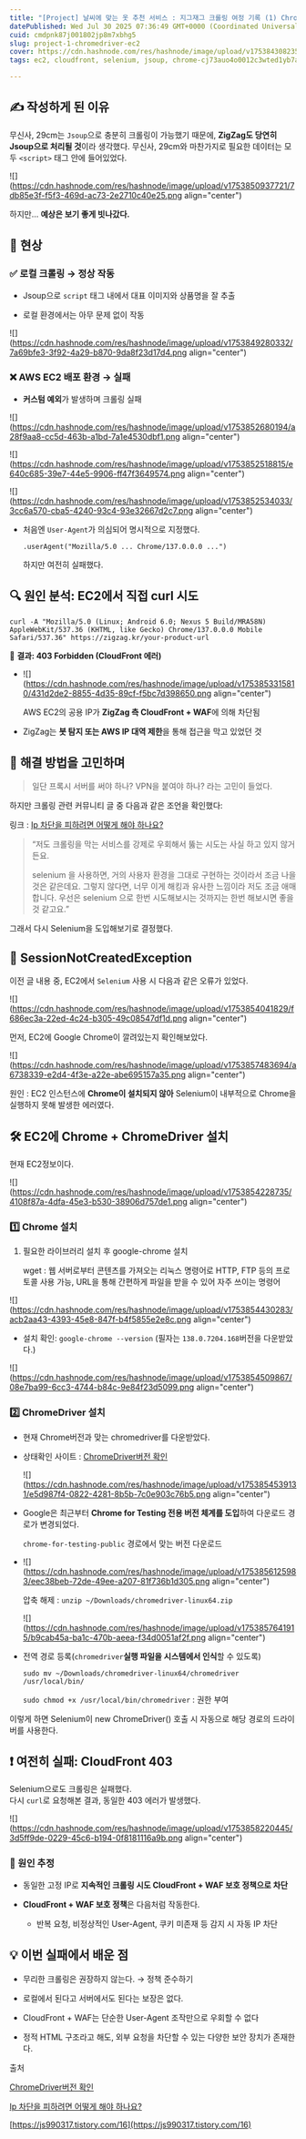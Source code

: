 ```yaml
---
title: "[Project] 날씨에 맞는 옷 추천 서비스 : 지그재그 크롤링 여정 기록 (1) ChromeDriver를 EC2에 설치하기"
datePublished: Wed Jul 30 2025 07:36:49 GMT+0000 (Coordinated Universal Time)
cuid: cmdpnk87j001802jp8m7xbhg5
slug: project-1-chromedriver-ec2
cover: https://cdn.hashnode.com/res/hashnode/image/upload/v1753843082352/c2452b33-97a4-4148-8ba4-750e5eee6aff.png
tags: ec2, cloudfront, selenium, jsoup, chrome-cj73auo4o0012c3wted1yb7a1

---
```


## ✍️ 작성하게 된 이유

무신사, 29cm는 `Jsoup`으로 충분히 크롤링이 가능했기 때문에, **ZigZag도 당연히 Jsoup으로 처리될 것**이라 생각했다. 무신사, 29cm와 마찬가지로 필요한 데이터는 모두 `<script>` 태그 안에 들어있었다.

![](https://cdn.hashnode.com/res/hashnode/image/upload/v1753850937721/7db85e3f-f5f3-469d-ac73-2e2710c40e25.png align="center")

하지만… **예상은 보기 좋게 빗나갔다.**

## 🧪 현상

### ✅ 로컬 크롤링 → 정상 작동

* Jsoup으로 `script` 태그 내에서 대표 이미지와 상품명을 잘 추출
    
* 로컬 환경에서는 아무 문제 없이 작동
    

![](https://cdn.hashnode.com/res/hashnode/image/upload/v1753849280332/7a69bfe3-3f92-4a29-b870-9da8f23d17d4.png align="center")

### ❌ AWS EC2 배포 환경 → 실패

* **커스텀 예외**가 발생하며 크롤링 실패
    

![](https://cdn.hashnode.com/res/hashnode/image/upload/v1753852680194/a28f9aa8-cc5d-463b-a1bd-7a1e4530dbf1.png align="center")

![](https://cdn.hashnode.com/res/hashnode/image/upload/v1753852518815/e640c685-39e7-44e5-9906-ff47f3649574.png align="center")

![](https://cdn.hashnode.com/res/hashnode/image/upload/v1753852534033/3cc6a570-cba5-4240-93c4-93e32667d2c7.png align="center")

* 처음엔 `User-Agent`가 의심되어 명시적으로 지정했다.
    
    `.userAgent("Mozilla/5.0 ... Chrome/137.0.0.0 ...")`
    
    하지만 여전히 실패했다.
    

## 🔍 원인 분석: EC2에서 직접 curl 시도

`curl -A "Mozilla/5.0 (Linux; Android 6.0; Nexus 5 Build/MRA58N) AppleWebKit/537.36 (KHTML, like Gecko) Chrome/137.0.0.0 Mobile Safari/537.36" https://zigzag.kr/your-product-url`

📸 **결과: 403 Forbidden (CloudFront 에러)**

* ![](https://cdn.hashnode.com/res/hashnode/image/upload/v1753853315810/431d2de2-8855-4d35-89cf-f5bc7d398650.png align="center")
    
    AWS EC2의 공용 IP가 **ZigZag 측 CloudFront + WAF**에 의해 차단됨
    
* ZigZag는 **봇 탐지 또는 AWS IP 대역 제한**을 통해 접근을 막고 있었던 것
    

## 🧭 해결 방법을 고민하며

> 일단 프록시 서버를 써야 하나? VPN을 붙여야 하나? 라는 고민이 들었다.

하지만 크롤링 관련 커뮤니티 글 중 다음과 같은 조언을 확인했다:

링크 : [Ip 차단을 피하려면 어떻게 해야 하나요?](https://www.inflearn.com/community/questions/559948/ip-%EC%B0%A8%EB%8B%A8%EC%9D%84-%ED%94%BC%ED%95%98%EB%A0%A4%EB%A9%B4-%EC%96%B4%EB%96%BB%EA%B2%8C-%ED%95%B4%EC%95%BC-%ED%95%98%EB%82%98%EC%9A%94?srsltid=AfmBOoqNTsXBl0OuWol1kIXlrF9wF20o5GbeMYyFbBPmJIEeOXDE0xfp)

> “저도 크롤링을 막는 서비스를 강제로 우회해서 뚫는 시도는 사실 하고 있지 않거든요.
> 
> selenium 을 사용하면, 거의 사용자 환경을 그대로 구현하는 것이라서 조금 나을 것은 같은데요. 그렇지 않다면, 너무 이게 해킹과 유사한 느낌이라 저도 조금 애매합니다. 우선은 selenium 으로 한번 시도해보시는 것까지는 한번 해보시면 좋을 것 같고요.”

그래서 다시 Selenium을 도입해보기로 결정했다.

## 🐞 SessionNotCreatedException

이전 글 내용 중, EC2에서 `Selenium` 사용 시 다음과 같은 오류가 있었다.

![](https://cdn.hashnode.com/res/hashnode/image/upload/v1753854041829/f686ec3a-22ed-4c24-b305-49c08547df1d.png align="center")

먼저, EC2에 Google Chrome이 깔려있는지 확인해보았다.

![](https://cdn.hashnode.com/res/hashnode/image/upload/v1753857483694/a6738339-e2d4-4f3e-a22e-abe695157a35.png align="center")

원인 : EC2 인스턴스에 **Chrome이 설치되지 않아** Selenium이 내부적으로 Chrome을 실행하지 못해 발생한 에러였다.

## 🛠️ EC2에 Chrome + ChromeDriver 설치

현재 EC2정보이다.

![](https://cdn.hashnode.com/res/hashnode/image/upload/v1753854228735/4108f87a-4dfa-45e3-b530-38906d757de1.png align="center")

### 1️⃣ Chrome 설치

1. 필요한 라이브러리 설치 후 google-chrome 설치
    
    wget : 웹 서버로부터 콘텐츠를 가져오는 리눅스 명령어로 HTTP, FTP 등의 프로토콜 사용 가능, URL을 통해 간편하게 파일을 받을 수 있어 자주 쓰이는 명령어
    

![](https://cdn.hashnode.com/res/hashnode/image/upload/v1753854430283/acb2aa43-4393-45e8-847f-b4f5855e2e8c.png align="center")

* 설치 확인: `google-chrome --version` (필자는 `138.0.7204.168`버전을 다운받았다.)
    

![](https://cdn.hashnode.com/res/hashnode/image/upload/v1753854509867/08e7ba99-6cc3-4744-b84c-9e84f23d5099.png align="center")

### 2️⃣ ChromeDriver 설치

* 현재 Chrome버전과 맞는 chromedriver를 다운받았다.
    
* 상태확인 사이트 : [ChromeDriver버전 확인](https://googlechromelabs.github.io/chrome-for-testing/)
    
    ![](https://cdn.hashnode.com/res/hashnode/image/upload/v1753854539131/e5d987f4-0822-4281-8b5b-7c0e903c76b5.png align="center")
    
* Google은 최근부터 **Chrome for Testing 전용 버전 체계를 도입**하여 다운로드 경로가 변경되었다.
    
    `chrome-for-testing-public` 경로에서 맞는 버전 다운로드
    
* ![](https://cdn.hashnode.com/res/hashnode/image/upload/v1753856125983/eec38beb-72de-49ee-a207-81f736b1d305.png align="center")
    
    압축 해제 : `unzip ~/Downloads/chromedriver-linux64.zip`
    
    ![](https://cdn.hashnode.com/res/hashnode/image/upload/v1753857641915/b9cab45a-ba1c-470b-aeea-f34d0051af2f.png align="center")
    
* 전역 경로 등록(`chromedriver`**실행 파일을 시스템에서 인식**할 수 있도록)
    
    `sudo mv ~/Downloads/chromedriver-linux64/chromedriver /usr/local/bin/`
    
    `sudo chmod +x /usr/local/bin/chromedriver` : 권한 부여
    

이렇게 하면 Selenium이 new ChromeDriver() 호출 시 자동으로 해당 경로의 드라이버를 사용한다.

## ❗ 여전히 실패: CloudFront 403

Selenium으로도 크롤링은 실패했다.  
다시 `curl`로 요청해본 결과, 동일한 403 에러가 발생했다.

![](https://cdn.hashnode.com/res/hashnode/image/upload/v1753858220445/3d5ff9de-0229-45c6-b194-0f8181116a9b.png align="center")

### 📌 원인 추정

* 동일한 고정 IP로 **지속적인 크롤링 시도 CloudFront + WAF 보호 정책으로 차단**
    
* **CloudFront + WAF 보호 정책**은 다음처럼 작동한다.
    
    * 반복 요청, 비정상적인 User-Agent, 쿠키 미존재 등 감지 시 자동 IP 차단
        

## 💡 이번 실패에서 배운 점

* 무리한 크롤링은 권장하지 않는다. → 정책 준수하기
    
* 로컬에서 된다고 서버에서도 된다는 보장은 없다.
    
* CloudFront + WAF는 단순한 User-Agent 조작만으로 우회할 수 없다
    
* 정적 HTML 구조라고 해도, 외부 요청을 차단할 수 있는 다양한 보안 장치가 존재한다.
    

출처

[Chrom](http://zigzag.kr)[eDriver버전 확인](https://googlechromelabs.github.io/chrome-for-testing/)

[Ip 차단을 피하려면 어떻게 해야 하나요?](https://www.inflearn.com/community/questions/559948/ip-%EC%B0%A8%EB%8B%A8%EC%9D%84-%ED%94%BC%ED%95%98%EB%A0%A4%EB%A9%B4-%EC%96%B4%EB%96%BB%EA%B2%8C-%ED%95%B4%EC%95%BC-%ED%95%98%EB%82%98%EC%9A%94?srsltid=AfmBOoqNTsXBl0OuWol1kIXlrF9wF20o5GbeMYyFbBPmJIEeOXDE0xfp)

[https://js990317.tistory.com/16](https://js990317.tistory.com/16)